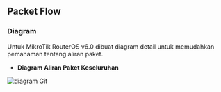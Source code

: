 ## Packet Flow
### Diagram
Untuk MikroTik RouterOS v6.0 dibuat diagram detail untuk memudahkan pemahaman tentang aliran paket.

+ **Diagram Aliran Paket Keseluruhan**
  
![diagram Git](https://wiki.mikrotik.com/images/6/67/PacketFlowDiagram_v6_a.svg)
